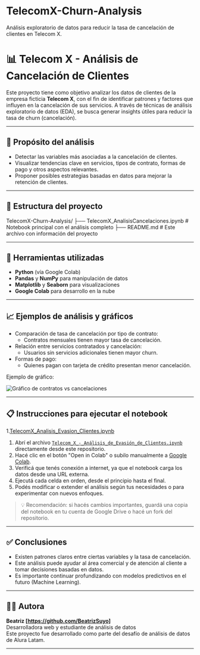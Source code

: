 # TelecomX-Churn-Analysis
Análisis exploratorio de datos para reducir la tasa de cancelación de clientes en Telecom X.
# 📊 Telecom X - Análisis de Cancelación de Clientes

Este proyecto tiene como objetivo analizar los datos de clientes de la empresa ficticia **Telecom X**, con el fin de identificar patrones y factores que influyen en la cancelación de sus servicios. A través de técnicas de análisis exploratorio de datos (EDA), se busca generar insights útiles para reducir la tasa de churn (cancelación).

---

## 🧠 Propósito del análisis

- Detectar las variables más asociadas a la cancelación de clientes.
- Visualizar tendencias clave en servicios, tipos de contrato, formas de pago y otros aspectos relevantes.
- Proponer posibles estrategias basadas en datos para mejorar la retención de clientes.

---

## 📁 Estructura del proyecto

TelecomX-Churn-Analysis/
├── TelecomX_AnalisisCancelaciones.ipynb # Notebook principal con el análisis completo
├── README.md # Este archivo con información del proyecto

---

## 📌 Herramientas utilizadas

- **Python** (vía Google Colab)
- **Pandas** y **NumPy** para manipulación de datos
- **Matplotlib** y **Seaborn** para visualizaciones
- **Google Colab** para desarrollo en la nube

---

## 📈 Ejemplos de análisis y gráficos

- Comparación de tasa de cancelación por tipo de contrato:
  - Contratos mensuales tienen mayor tasa de cancelación.
- Relación entre servicios contratados y cancelación:
  - Usuarios sin servicios adicionales tienen mayor churn.
- Formas de pago:
  - Quienes pagan con tarjeta de crédito presentan menor cancelación.

Ejemplo de gráfico:

![Gráfico de contratos vs cancelaciones](inserta_aquí_la_URL_si_subes_imágenes)

---
## 📋 Instrucciones para ejecutar el notebook
1.[TelecomX_Analisis_Evasion_Clientes.ipynb](TelecomX_Analisis_Evasion_Clientes.ipynb)

1. Abrí el archivo [`Telecom_X_-_Análisis_de_Evasión_de_Clientes.ipynb`](Telecom_X_-_Análisis_de_Evasión_de_Clientes.ipynb) directamente desde este repositorio.
2. Hacé clic en el botón "Open in Colab" o subilo manualmente a [Google Colab](https://colab.research.google.com/).
3. Verificá que tenés conexión a internet, ya que el notebook carga los datos desde una URL externa.
4. Ejecutá cada celda en orden, desde el principio hasta el final.
5. Podés modificar o extender el análisis según tus necesidades o para experimentar con nuevos enfoques.

> 💡 Recomendación: si hacés cambios importantes, guardá una copia del notebook en tu cuenta de Google Drive o hacé un fork del repositorio.

---

## ✅ Conclusiones

- Existen patrones claros entre ciertas variables y la tasa de cancelación.
- Este análisis puede ayudar al área comercial y de atención al cliente a tomar decisiones basadas en datos.
- Es importante continuar profundizando con modelos predictivos en el futuro (Machine Learning).

---

## 👩‍💻 Autora

**Beatriz [https://github.com/BeatrizSuyo]**  
Desarrolladora web y estudiante de análisis de datos  
Este proyecto fue desarrollado como parte del desafío de análisis de datos de Alura Latam.

---

